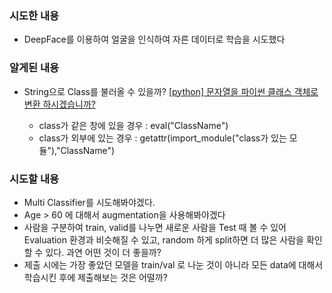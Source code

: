 ### 시도한 내용
- DeepFace를 이용하여 얼굴을 인식하여 자른 데이터로 학습을 시도했다

### 알게된 내용

- String으로 Class를 불러올 수 있을까?
[[python] 문자열을 파이썬 클래스 객체로 변환 하시겠습니까?](http://daplus.net/python-%EB%AC%B8%EC%9E%90%EC%97%B4%EC%9D%84-%ED%8C%8C%EC%9D%B4%EC%8D%AC-%ED%81%B4%EB%9E%98%EC%8A%A4-%EA%B0%9D%EC%B2%B4%EB%A1%9C-%EB%B3%80%ED%99%98-%ED%95%98%EC%8B%9C%EA%B2%A0%EC%8A%B5%EB%8B%88/)

  - class가 같은 창에 있을 경우 : eval("ClassName")
  - class가 외부에 있는 경우 : getattr(import_module("class가 있는 모듈"),"ClassName")

### 시도할 내용
- Multi Classifier를 시도해봐야겠다.
- Age > 60 에 대해서 augmentation을 사용해봐야겠다
- 사람을 구분하여 train, valid를 나누면 새로운 사람을 Test 때 볼 수 있어 Evaluation 환경과 비슷해질 수 있고, random 하게 split하면 더 많은 사람을 확인할 수 있다. 과연 어떤 것이 더 좋을까?
- 제출 시에는 가장 좋았던 모델을 train/val 로 나눈 것이 아니라 모든 data에 대해서 학습시킨 후에 제출해보는 것은 어떨까?
